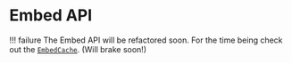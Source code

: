 # Embed API
!!! failure
    The Embed API will be refactored soon. For the time being check out the [`EmbedCache`](https://kaktushose.github.io/jda-commands/javadocs/latest/io.github.kaktushose.jda.commands.core/com/github/kaktushose/jda/commands/embeds/EmbedCache.html).
    (Will brake soon!)